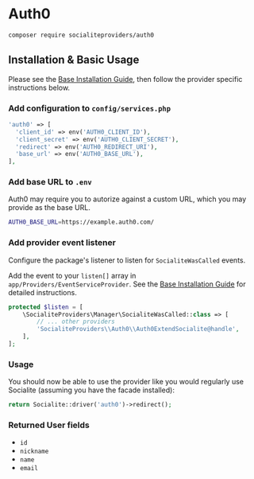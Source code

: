 # Auth0

```bash
composer require socialiteproviders/auth0
```

## Installation & Basic Usage

Please see the [Base Installation Guide](https://socialiteproviders.com/usage/), then follow the provider specific instructions below.

### Add configuration to `config/services.php`

```php
'auth0' => [
  'client_id' => env('AUTH0_CLIENT_ID'),
  'client_secret' => env('AUTH0_CLIENT_SECRET'),
  'redirect' => env('AUTH0_REDIRECT_URI'),
  'base_url' => env('AUTH0_BASE_URL'),
],
```

### Add base URL to `.env`

Auth0 may require you to autorize against a custom URL, which you may provide as the base URL.

```bash
AUTH0_BASE_URL=https://example.auth0.com/
```

### Add provider event listener

Configure the package's listener to listen for `SocialiteWasCalled` events.

Add the event to your `listen[]` array in `app/Providers/EventServiceProvider`. See the [Base Installation Guide](https://socialiteproviders.com/usage/) for detailed instructions.

```php
protected $listen = [
    \SocialiteProviders\Manager\SocialiteWasCalled::class => [
        // ... other providers
        'SocialiteProviders\\Auth0\\Auth0ExtendSocialite@handle',
    ],
];
```

### Usage

You should now be able to use the provider like you would regularly use Socialite (assuming you have the facade installed):

```php
return Socialite::driver('auth0')->redirect();
```

### Returned User fields

- ``id``
- ``nickname``
- ``name``
- ``email``
